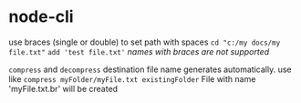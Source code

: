 # node-cli

use braces (single or double) to set path with spaces
```cd "c:/my docs/my file.txt"```
```add 'test file.txt'```
*names with braces are not supported*

```compress``` and ```decompress``` destination file name generates automatically. use like
```compress myFolder/myFile.txt existingFolder``` File with name 'myFile.txt.br' will be created